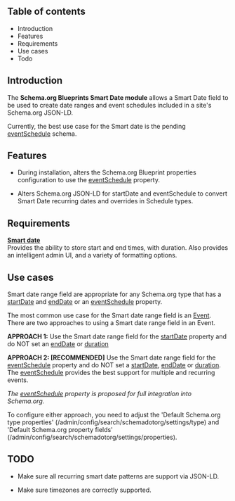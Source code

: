 Table of contents
-----------------

* Introduction
* Features
* Requirements
* Use cases
* Todo


Introduction
------------

The **Schema.org Blueprints Smart Date module** allows a Smart Date field to be
used to create date ranges and event schedules included in a site's
Schema.org JSON-LD.

Currently, the best use case for the Smart date is the pending
[eventSchedule](https://schema.org/eventSchedule) schema.


Features
--------

- During installation, alters the Schema.org Blueprint properties configuration
  to use the [eventSchedule](https://schema.org/eventSchedule) property.

- Alters Schema.org JSON-LD for startDate and eventSchedule to convert
  Smart Date recurring dates and overrides in Schedule types.


Requirements
------------

**[Smart date](https://www.drupal.org/project/smart_date)**  
Provides the ability to store start and end times, with duration. Also provides an intelligent admin UI, and a variety of formatting options.


Use cases
---------

Smart date range field are appropriate for any Schema.org type that has
a [startDate](https://schema.org/startDate) and
[endDate](https://schema.org/endDate) or an
[eventSchedule](https://schema.org/eventSchedule) property.

The most common use case for the Smart date range field is
an [Event](https://schema.org/Event). There are two approaches to using a
Smart date range field in an Event.

**APPROACH 1:** Use the Smart date range field for the
[startDate](https://schema.org/startDate) property
and do NOT set an [endDate](https://schema.org/endDate) or
[duration](https://schema.org/duration)

**APPROACH 2: \[RECOMMENDED\]** Use the Smart date range field for the
[eventSchedule](https://schema.org/eventSchedule) property
and do NOT set a [startDate](https://schema.org/startDate),
[endDate](https://schema.org/endDate) or
[duration](https://schema.org/duration).
The [eventSchedule](https://schema.org/eventSchedule)
provides the best support for multiple and recurring events.

_The [eventSchedule](https://schema.org/eventSchedule) property is proposed for full integration into Schema.org._

To configure either approach, you need to adjust the
'Default Schema.org type properties'
(/admin/config/search/schemadotorg/settings/type)
and
'Default Schema.org property fields'
(/admin/config/search/schemadotorg/settings/properties).


TODO
----

- Make sure all recurring smart date patterns are support via JSON-LD.

- Make sure timezones are correctly supported.
